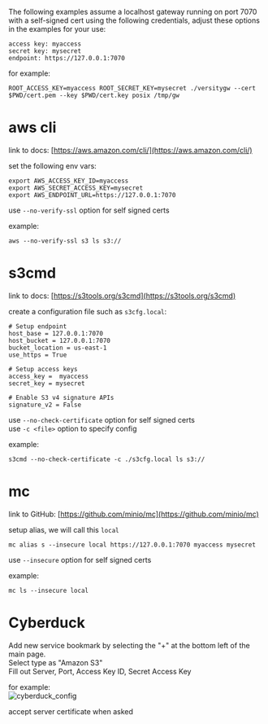 The following examples assume a localhost gateway running on port 7070 with a self-signed cert using the following credentials, adjust these options in the examples for your use: <br>
```
access key: myaccess
secret key: mysecret
endpoint: https://127.0.0.1:7070
```

for example:
```
ROOT_ACCESS_KEY=myaccess ROOT_SECRET_KEY=mysecret ./versitygw --cert $PWD/cert.pem --key $PWD/cert.key posix /tmp/gw
```

# aws cli
link to docs: [https://aws.amazon.com/cli/](https://aws.amazon.com/cli/)

set the following env vars:
```
export AWS_ACCESS_KEY_ID=myaccess
export AWS_SECRET_ACCESS_KEY=mysecret
export AWS_ENDPOINT_URL=https://127.0.0.1:7070
```

use `--no-verify-ssl` option for self signed certs

example:
```
aws --no-verify-ssl s3 ls s3://
```

# s3cmd
link to docs: [https://s3tools.org/s3cmd](https://s3tools.org/s3cmd)

create a configuration file such as `s3cfg.local`:
```
# Setup endpoint
host_base = 127.0.0.1:7070
host_bucket = 127.0.0.1:7070
bucket_location = us-east-1
use_https = True

# Setup access keys
access_key =  myaccess
secret_key = mysecret

# Enable S3 v4 signature APIs
signature_v2 = False
```

use `--no-check-certificate` option for self signed certs <br>
use `-c <file>` option to specify config

example:
```
s3cmd --no-check-certificate -c ./s3cfg.local ls s3://
```

# mc
link to GitHub: [https://github.com/minio/mc](https://github.com/minio/mc)

setup alias, we will call this `local`

```
mc alias s --insecure local https://127.0.0.1:7070 myaccess mysecret
```

use `--insecure` option for self signed certs

example:
```
mc ls --insecure local
```

# Cyberduck
Add new service bookmark by selecting the "+" at the bottom left of the main page.<br>
Select type as "Amazon S3"<br>
Fill out Server, Port, Access Key ID, Secret Access Key<br>

for example:<br>
![cyberduck_config](https://github.com/versity/versitygw/assets/2184287/6557e405-cac7-404a-9ff1-1123ebd9518f)

accept server certificate when asked